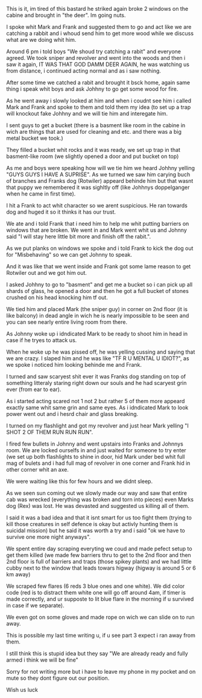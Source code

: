 

This is it, im tired of this bastard he striked again broke 2 windows on the cabine and brought in "the deer". Im going nuts. 


I spoke whit Mark and Frank and suggested them to go and act like we are catching a rabbit and i whoud send him to get more wood while we discuss what are we doing whit him.


Around 6 pm i told boys "We shoud try catching a rabit" and everyone agreed. We took sniper and revolver and went into the woods and then i saw it again, IT WAS THAT GOD DAMM DEER AGAIN, he was watching us from distance, i continued acting normal and as i saw nothing.


After some time we catched a rabit and brought it bsck home, again same thing i speak whit boys and ask Johhny to go get some wood for fire.


As he went away i slowly looked at him and when i coudnt see him i called Mark and Frank and spoke to them and told them my idea (to set up a trap will knockout fake Johhny and we will tie him and interegate him.


I sent guys to get a bucket (there is a basment like room in the cabine in wich are things that are used for cleaning and etc. and there was a big metal bucket we took.)


They filled a bucket whit rocks and it was ready, we set up trap in that basment-like room (we slightly opened a door and put bucket on top)


As me and boys were speaking how will we tie him we heard Johhny yelling "GUYS GUYS I HAVE A SUPRISE". As we turned we saw him carying buch of branches and Franks dog (Rotwiler) appeard behinde him but that wasnt that puppy we remembered it was sighltly off (like Johhnys doppelganger when he came in first time). 


I hit a Frank to act whit character so we arent suspicious.
He ran towards dog and huged it so it thinks it has our trust.


We ate and i told Frank that i need him to help me whit putting barriers on windows that are broken. We went in and Mark went whit us and Johnny said "I will stay here little bit more and finish off the rabit.".


As we put planks on windows we spoke and i told Frank to kick the dog out for "Misbehaving" so we can get Johnny to speak.


And it was like that we went inside and Frank got some lame reason to get Rotwiler out and we got him out. 


I asked Johhny to go to "basment" and get me a bucket so i can pick up all shards of glass, he opened a door and then he got a full bucket of stones crushed on his head knocking him tf out.


We tied him and placed Mark (the sniper guy) in corner on 2nd floor (it is like balcony) in dead angle in wich he is nearly impossible to be seen and you can see nearly entire living room from there.


As Johnny woke up i idndicated Mark to be ready to shoot him in head in case if he tryes to attack us. 

When he woke up he was pissed off, he was yelling cussing and saying that we are crazy. I slaped him and he was like "TF R U MENTAL U IDIOT?", as we spoke i noticed him looking behinde me and Frank.


I turned and saw scaryest shit ever it was Franks dog standing on top of something litteraly staring right down our souls and he had scaryest grin ever (from ear to ear).


As i started acting scared not 1 not 2 but rather 5 of them more appeard exactly same whit same grin and same eyes. As i idndicated Mark to look power went out and i hesrd chair and glass breaking.


I turned on my flashlight and got my revolver and just hear Mark yelling "I SHOT 2 OF THEM RUN RUN RUN". 


I fired few bullets in Johnny and went upstairs into Franks and Johnnys room. We are locked ourselfs in and just waited for someone to try enter (we set up both flashlights to shine in door, hid Mark under bed whit full mag of bulets and i had full mag of revolver in one corner and Frank hid in other corner whit an axe.


We were waiting like this for few hours and we didnt sleep.


As we seen sun coming out we slowly made our way and saw that entire cab was wrecked (everything was broken and torn into pieces) even Marks dog (Rex) was lost. He was devasted and suggested us killing all of them. 


I said it was a bad idea and that it isnt smart for us too fight them (trying to kill those creatures in self defence is okay but activly hunting them is suicidal mission) but he said it was worth a try and i said "ok we have to survive one more night anyways".


We spent entire day scraping everyting we coud and made pefect setup to get them killed (we made few barriers thru to get to the 2nd floor and then 2nd floor is full of barriers and traps (those spikey plants) and we had little cubby next to the window that leads towars higway (higway is around 5 or 6 km away)


We scraped few flares (6 reds 3 blue ones and one white). We did color code (red is to distract them white one will go off around 4am, if timer is made correctly, and ur supposte to lit blue flare in the morning if u survived in case if we separate).


We even got on some gloves and made rope on wich we can slide on to run away.


This is possible my last time writing u, if u see part 3 expect i ran away from them.


I still think this is stupid idea but they say "We are already ready and fully armed i think we will be fine"


Sorry for not writing more but i have to leave my phone in my pocket and on mute so they dont figure out our position.




Wish us luck